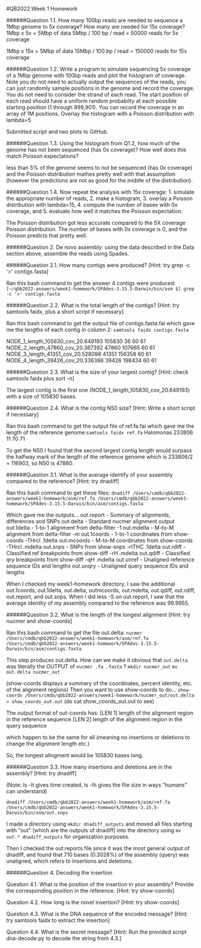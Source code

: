 #QB2022 Week 1 Homework

######Question 1.1. How many 100bp reads are needed to sequence a 1Mbp genome to 5x coverage? How many are needed for 15x coverage?
1Mbp x 5x = 5Mbp of data
5Mbp / 100 bp / read = 50000 reads for 5x coverage

1Mbp x 15x = 5Mbp of data
15Mbp / 100 bp / read = 150000 reads for 15x coverage

######Question 1.2. Write a program to simulate sequencing 5x coverage of a 1Mbp genome with 100bp reads and plot the histogram of coverage. Note you do not need to actually output the sequences of the reads, you can just randomly sample positions in the genome and record the coverage. You do not need to consider the strand of each read. The start position of each read should have a uniform random probabilty at each possible starting position (1 through 999,901). You can record the coverage in an array of 1M positions. Overlay the histogram with a Poisson distribution with lambda=5

Submitted script and two plots to GitHub.

######Question 1.3. Using the histogram from Q1.2, how much of the genome has not been sequenced (has 0x coverage)? How well does this match Poisson expectations?

less than 5% of the genome seems to not be sequenced (has 0x coverage) and the Poisson distribution mathes pretty well with that assumption (however the predictions are not as good for the middle of the distribution).

######Question 1.4. Now repeat the analysis with 15x coverage: 1. simulate the appropriate number of reads, 2. make a histogram, 3. overlay a Poisson distribution with lambda=15, 4. compute the number of bases with 0x coverage, and 5. evaluate how well it matches the Poisson expectation.

The Poisson distribution got less accurate compared to the 5X coverage Poisson distribution. The number of bases with 0x coverage is 0, and the Poisson predicts that pretty well.

######Question 2. De novo assembly: using the data described in the Data section above, assemble the reads using Spades.

######Question 2.1. How many contigs were produced? [Hint: try grep -c '>' contigs.fasta]

Ran this bash command to get the answer 4 contigs were produced:
`[~/qbb2022-answers/week1-homework/SPAdes-3.15.5-Darwin/bin/asm $] grep -c '>' contigs.fasta`


######Question 2.2. What is the total length of the contigs? [Hint: try samtools faidx, plus a short script if necessary]

Ran this bash command to get the output file of contigs.fasta.fai which gave me the lengths of each contig in column 2: `samtools faidx contigs.fasta`

NODE_1_length_105830_cov_20.649193      105830  36      60      61
NODE_2_length_47860_cov_20.367392       47860   107665  60      61
NODE_3_length_41351_cov_20.528098       41351   156358  60      61
NODE_4_length_39426_cov_20.336388       39426   198434  60      61

######Question 2.3. What is the size of your largest contig? [Hint: check samtools faidx plus sort -n]

The largest contig is the first one (NODE_1_length_105830_cov_20.649193) with a size of 105830 bases.

######Question 2.4. What is the contig N50 size? [Hint: Write a short script if necessary]

Ran this bash command to get the output file of ref.fa.fai which gave me the length of the reference genome:`samtools faidx ref.fa`
Halomonas       233806  11      70      71

To get the N50 I found that the second largest contig length would surpass the halfway mark of the length of the reference genome which is 233806/2 = 116903, so N50 is 47860. 

######Question 3.1. What is the average identify of your assembly compared to the reference? [Hint: try dnadiff]

Ran this bash command to get these files: `dnadiff /Users/cmdb/qbb2022-answers/week1-homework/asm/ref.fa /Users/cmdb/qbb2022-answers/week1-homework/SPAdes-3.15.5-Darwin/bin/asm/contigs.fasta`

Which gave me the outputs...
   out.report  - Summary of alignments, differences and SNPs
   out.delta   - Standard nucmer alignment output
   out.1delta  - 1-to-1 alignment from delta-filter -1
   out.mdelta  - M-to-M alignment from delta-filter -m
   out.1coords - 1-to-1 coordinates from show-coords -THrcl .1delta
   out.mcoords - M-to-M coordinates from show-coords -THrcl .mdelta
   out.snps    - SNPs from show-snps -rlTHC .1delta
   out.rdiff   - Classified ref breakpoints from show-diff -rH .mdelta
   out.qdiff   - Classified qry breakpoints from show-diff -qH .mdelta
   out.unref   - Unaligned reference sequence IDs and lengths
   out.unqry   - Unaligned query sequence IDs and lengths

When I checked my week1-homework directory, I saw the additional out.1coords, out.1delta, out.delta, outmcoords, out.mdelta, out.qdiff, out.rdiff, out.report, and out.snps. When I did less -S on out.report, I saw that the average identity of my assembly compared to the reference was 99.9955.

######Question 3.2. What is the length of the longest alignment [Hint: try nucmer and show-coords]

Ran this bash command to get the file out.delta:
`nucmer /Users/cmdb/qbb2022-answers/week1-homework/asm/ref.fa /Users/cmdb/qbb2022-answers/week1-homework/SPAdes-3.15.5-Darwin/bin/asm/contigs.fasta`

This step produces out.delta. How can we make it obvious that `out.delta` was literally the OUTPUT of `nucmer .fa .fasta` ? 
`mkdir nucmer_out`
`mv out.delta nucmer_out`

(show-coords displays a summary of the coordinates, percent identity, etc. of the alignment regions) 
Then you want to use show-coords to do... 
`show-coords /Users/cmdb/qbb2022-answers/week1-homework/nucmer_out/out.delta > show_coords_out.out` (do cat show_coords_out.out to see)

The output format of out-coords has:
[LEN 1] length of the alignment region in the reference sequence 
[LEN 2] length of the alignment region in the query sequence

which happen to be the same for all (meaning no insertions or deletions to change the alignment length etc.)

So, the longest alingment would be 105830 bases long.

######Question 3.3. How many insertions and deletions are in the assembly? [Hint: try dnadiff]

(Note: ls -lt gives time created, ls -lh gives the file size in ways "humans" can understand) 

`dnadiff /Users/cmdb/qbb2022-answers/week1-homework/asm/ref.fa /Users/cmdb/qbb2022-answers/week1-homework/SPAdes-3.15.5-Darwin/bin/asm/out.snps`

I made a directory using `mkdir dnadiff_outputs` and moved all files starting with "out" (which are the outputs of dnadiff) into the directory using `mv out.* dnadiff_outputs` for organization purposes.

Then I checked the out.reports file since it was the most general output of dnadiff, and found that 710 bases (0.3028%) of the assembly (query) was unaligned, which refers to insertions and deletions.

######Question 4. Decoding the insertion

Question 4.1. What is the position of the insertion in your assembly? Provide the corresponding position in the reference. [Hint: try show-coords]

Question 4.2. How long is the novel insertion? [Hint: try show-coords]

Question 4.3. What is the DNA sequence of the encoded message? [Hint: try samtools faidx to extract the insertion]

Question 4.4. What is the secret message? [Hint: Run the provided script dna-decode.py to decode the string from 4.3.]